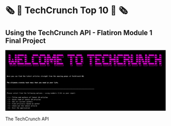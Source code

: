 # 🗞 📰 TechCrunch Top 10 📰 🗞

## Using the TechCrunch API - Flatiron Module 1 Final Project

![headerimg](img/app_overview.png)

The TechCrunch API
